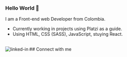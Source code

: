 ### Hello World 👋
I am a Front-end web Developer from Colombia.
- Currently working in projects using Platzi as a guide.
- Using HTML, CSS (SASS), JavaScript, stuying React.
<br>
## Connect with me
<img align="left" alt="linked-in" src="https://img.shields.io/badge/linkedin-%230077B5.svg?&style=for-the-badge&logo=linkedin&logoColor=white"(https://www.linkedin.com/in/mohammad-faisal-2665b5134)
